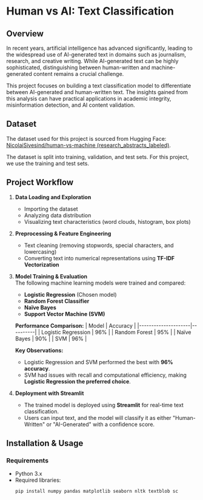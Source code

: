# **Human vs AI: Text Classification**

## **Overview**
In recent years, artificial intelligence has advanced significantly, leading to the widespread use of AI-generated text in domains such as journalism, research, and creative writing. While AI-generated text can be highly sophisticated, distinguishing between human-written and machine-generated content remains a crucial challenge.  

This project focuses on building a text classification model to differentiate between AI-generated and human-written text. The insights gained from this analysis can have practical applications in academic integrity, misinformation detection, and AI content validation.

## **Dataset**
The dataset used for this project is sourced from Hugging Face:  
[NicolaiSivesind/human-vs-machine (research_abstracts_labeled)](https://huggingface.co/datasets/NicolaiSivesind/human-vs-machine).  

The dataset is split into training, validation, and test sets. For this project, we use the training and test sets.

## **Project Workflow**
1. **Data Loading and Exploration**  
   - Importing the dataset  
   - Analyzing data distribution  
   - Visualizing text characteristics (word clouds, histogram, box plots)

2. **Preprocessing & Feature Engineering**  
   - Text cleaning (removing stopwords, special characters, and lowercasing)  
   - Converting text into numerical representations using **TF-IDF Vectorization**  

3. **Model Training & Evaluation**  
   The following machine learning models were trained and compared:
   - **Logistic Regression** (Chosen model)
   - **Random Forest Classifier**
   - **Naïve Bayes**
   - **Support Vector Machine (SVM)**

   **Performance Comparison:**
   | Model               | Accuracy |
   |---------------------|----------|
   | Logistic Regression | 96%      |
   | Random Forest       | 95%      |
   | Naïve Bayes        | 90%      |
   | SVM                | 96%      |

   **Key Observations:**  
   - Logistic Regression and SVM performed the best with **96% accuracy**.  
   - SVM had issues with recall and computational efficiency, making **Logistic Regression the preferred choice**.  

4. **Deployment with Streamlit**  
   - The trained model is deployed using **Streamlit** for real-time text classification.  
   - Users can input text, and the model will classify it as either "Human-Written" or "AI-Generated" with a confidence score.

## **Installation & Usage**
### **Requirements**
- Python 3.x
- Required libraries:
  ```bash
  pip install numpy pandas matplotlib seaborn nltk textblob sc
